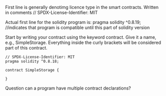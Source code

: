 First line is generally denotimg licence type in the smart contracts. Written in comments
// SPDX-License-Identifier: MIT

Actual first line for the solidity program is:
pragma solidity ^0.8.19; //indicates that program is compatible until this part of solidity version

Start by writing your contract using the keyword contract. Give it a name, e.g., SimpleStorage. Everything inside the curly brackets will be considered part of this contract.
```
// SPDX-License-Identifier: MIT
pragma solidity ^0.8.18;

contract SimpleStorage {

}
```
Question can a program have multiple contract declarations?
